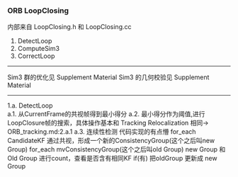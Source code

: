 <!--
 * @Author: Liu Weilong
 * @Date: 2021-01-29 14:01:39
 * @LastEditors: Liu Weilong 
 * @LastEditTime: 2021-01-29 14:55:26
 * @FilePath: /3rd-test-learning/31. orb_slam_related/doc/ORB_loppclosing.md
 * @Description: 
-->
### ORB LoopClosing
内部来自 LoopClosing.h 和 LoopClosing.cc

1. DetectLoop
2. ComputeSim3
3. CorrectLoop
   
-----
Sim3 群的优化见 Supplement Material
Sim3 的几何校验见 Supplement Material

-----

1.a. DetectLoop\
a.1. 从CurrentFrame的共视帧得到最小得分
a.2. 最小得分作为阈值,进行LoopClosure帧的搜索，具体操作基本和 Tracking Relocalization 相同-> ORB_tracking.md:2.a.1
a.3. 连续性检测 代码实现的有点懵
     for_each CandidateKF
        通过共视，形成一个新的ConsistencyGroup(这个之后叫new Group)
        for_each mvConsistencyGroup(这个之后叫old Group)
            new Group 和 Old Group 进行count，查看是否含有相同KF
            if(有)
                把oldGroup 更新成 new Group

   